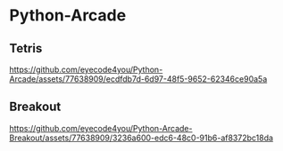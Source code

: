 # Python-Arcade

## Tetris
https://github.com/eyecode4you/Python-Arcade/assets/77638909/ecdfdb7d-6d97-48f5-9652-62346ce90a5a


## Breakout
https://github.com/eyecode4you/Python-Arcade-Breakout/assets/77638909/3236a600-edc6-48c0-91b6-af8372bc18da

